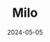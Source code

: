 ---
date: 2024-05-05
featured_image: Milo-20240506-3.jpg
title: Milo
description: 
tags: ["milo"]
---